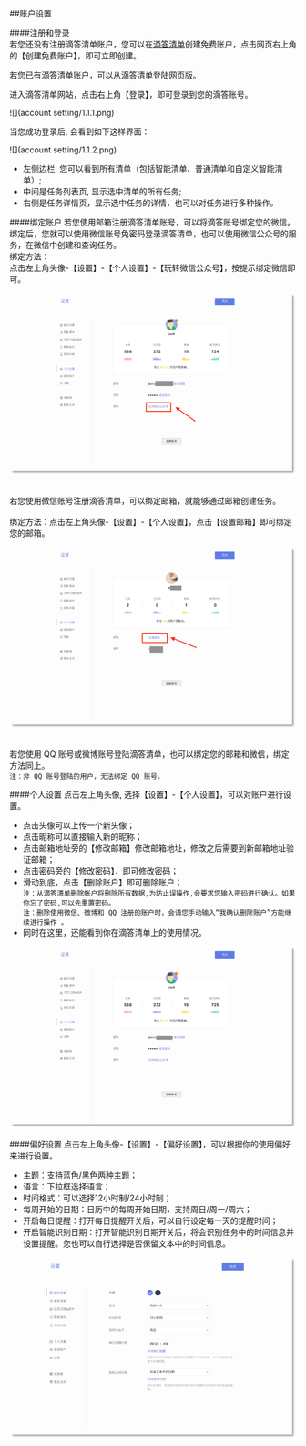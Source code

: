 ##账户设置

####注册和登录
<br >若您还没有注册滴答清单账户，您可以在[滴答清单](https://dida365.com)创建免费账户，点击网页右上角的【创建免费账户】，即可立即创建。

若您已有滴答清单账户，可以从[滴答清单](https://dida365.com)登陆网页版。

进入滴答清单网站，点击右上角【登录】，即可登录到您的滴答账号。

![](account setting/1.1.1.png)

当您成功登录后, 会看到如下这样界面：

![](account setting/1.1.2.png)

* 左侧边栏, 您可以看到所有清单（包括智能清单、普通清单和自定义智能清单）; 
* 中间是任务列表页, 显示选中清单的所有任务; 
* 右侧是任务详情页，显示选中任务的详情，也可以对任务进行多种操作。

####绑定账户
若您使用邮箱注册滴答清单账号，可以将滴答账号绑定您的微信。
<br >绑定后，您就可以使用微信账号免密码登录滴答清单，也可以使用微信公众号的服务，在微信中创建和查询任务。
<br >绑定方法：  
点击左上角头像-【设置】-【个人设置】-【玩转微信公众号】，按提示绑定微信即可。

![](web-weixin.png)

<br >若您使用微信账号注册滴答清单，可以绑定邮箱，就能够通过邮箱创建任务。  
<br >绑定方法：点击左上角头像-【设置】-【个人设置】，点击【设置邮箱】即可绑定您的邮箱。

![](web-mail.png)

<br >若您使用 QQ 账号或微博账号登陆滴答清单，也可以绑定您的邮箱和微信，绑定方法同上。
<br >`注：非 QQ 账号登陆的用户，无法绑定 QQ 账号。`

####个人设置
点击左上角头像, 选择【设置】-【个人设置】，可以对账户进行设置。
* 点击头像可以上传一个新头像；
* 点击昵称可以直接输入新的昵称；
* 点击邮箱地址旁的【修改邮箱】修改邮箱地址，修改之后需要到新邮箱地址验证邮箱；
* 点击密码旁的【修改密码】，即可修改密码；
* 滑动到底，点击【删除账户】即可删除账户；
<br >`注：从滴答清单删除帐户将删除所有数据,为防止误操作,会要求您输入密码进行确认。如果你忘了密码,可以先重置密码。`
<br >`注：删除使用微信、微博和 QQ 注册的账户时，会请您手动输入“我确认删除账户”方能继续进行操作 。`
* 同时在这里，还能看到你在滴答清单上的使用情况。

![](web-set-up.png)

####偏好设置
点击左上角头像-【设置】-【偏好设置】，可以根据你的使用偏好来进行设置。
* 主题：支持蓝色/黑色两种主题；
* 语言：下拉框选择语言；
* 时间格式：可以选择12小时制/24小时制；
* 每周开始的日期：日历中的每周开始日期，支持周日/周一/周六；
* 开启每日提醒：打开每日提醒开关后，可以自行设定每一天的提醒时间；
* 开启智能识别日期：打开智能识别日期开关后，将会识别任务中的时间信息并设置提醒。您也可以自行选择是否保留文本中的时间信息。

![](web-set-up1.png)
